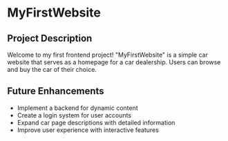 # MyFirstWebsite

## Project Description

Welcome to my first frontend project! "MyFirstWebsite" is a simple car website that serves as a homepage for a car dealership. Users can browse and buy the car of their choice.

## Future Enhancements

- Implement a backend for dynamic content
- Create a login system for user accounts
- Expand car page descriptions with detailed information
- Improve user experience with interactive features

